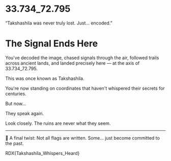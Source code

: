# 33.734_72.795
“Takshashila was never truly lost. Just... encoded.”
# The Signal Ends Here

You've decoded the image, chased signals through the air, followed trails across ancient lands, and landed precisely here — at the axis of 33.734_72.795.

This was once known as Takshashila.

You're now standing on coordinates that haven't whispered their secrets for centuries.

But now...

They speak again.

Look closely. The ruins are never what they seem.

---

🧩 A final twist: Not all flags are written. Some... just become committed to the past.


RDX{Takshashila_Whispers_Heard}
